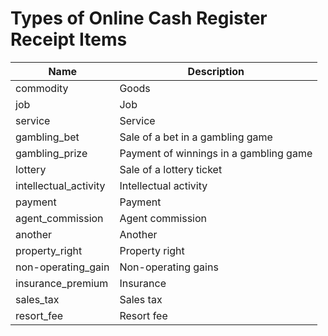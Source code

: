 # Types of Online Cash Register Receipt Items

| **Name**               | **Description**                        |
| ---------------------- | -------------------------------------- |
| commodity              | Goods                                  |
| job                    | Job                                    |
| service                | Service                                |
| gambling\_bet          | Sale of a bet in a gambling game       |
| gambling\_prize        | Payment of winnings in a gambling game |
| lottery                | Sale of a lottery ticket               |
| intellectual\_activity | Intellectual activity                  |
| payment                | Payment                                |
| agent\_commission      | Agent commission                       |
| another                | Another                                |
| property\_right        | Property right                         |
| non-operating\_gain    | Non-operating gains                    |
| insurance\_premium     | Insurance                              |
| sales\_tax             | Sales tax                              |
| resort\_fee            | Resort fee                             |
